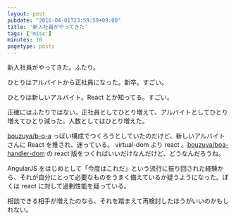 ```yaml
---
layout: post
pubdate: "2016-04-01T23:59:59+09:00"
title: '新入社員がやってきた'
tags: ['misc']
minutes: 10
pagetype: posts
---
```

新入社員がやってきた。ふたり。

ひとりはアルバイトから正社員になった。新卒。すごい。

ひとりは新しいアルバイト。React とか知ってる。すごい。

正確にはふたりではない。正社員としてひとり増えて、アルバイトとしてひとり増えてひとり減った。人数としてはひとり増えた。

[bouzuya/b-o-a][] っぽい構成でつくろうとしていたのだけど、新しいアルバイトさんに React を推され、迷っている。 virtual-dom より react 。[bouzuya/boa-handler-dom][] の react 版をつくればいいだけなんだけど、どうなんだろうね。

AngularJS をはじめとして「今度はこれだ」という流行に振り回された経験から、それが自分にとって必要なものをうまく備えているか疑うようになった。ぼくは react に対して過剰性能を疑っている。

相談できる相手が増えたのなら、それを踏まえて再検討したほうがいいのかもしれない。

[bouzuya/b-o-a]: https://github.com/bouzuya/b-o-a
[bouzuya/boa-handler-dom]: https://github.com/bouzuya/boa-handler-dom
